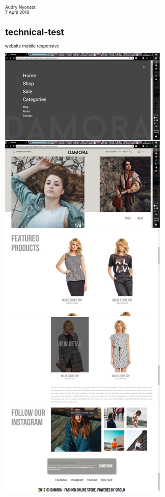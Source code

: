 Audry Nyonata  
7 April 2018  

# technical-test
website mobile responsive

![](ss/ss-0.png)  
![](ss/ss-2.png) 
![](ss/ss-4.png) 
![](ss/ss-3.png)  
![](ss/ss-1.png)  
